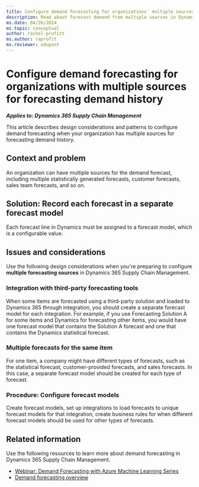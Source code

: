 ```yaml
---
title: Configure demand forecasting for organizations' multiple sources
description: Read about forecast demand from multiple sources in Dynamics 365 Supply Chain Management, including overviews on the context, problem, and integration with forecasting tools.
ms.date: 04/26/2024
ms.topic: conceptual
author: rachel-profitt
ms.author: raprofit
ms.reviewer: edupont
---
```


# Configure demand forecasting for organizations with multiple sources for forecasting demand history

***Applies to: Dynamics 365 Supply Chain Management***

This article describes design considerations and patterns to configure demand forecasting when your organization has multiple sources for forecasting demand history.

## Context and problem

An organization can have multiple sources for the demand forecast, including multiple statistically generated forecasts, customer forecasts, sales team forecasts, and so on.  

## Solution: Record each forecast in a separate forecast model

Each forecast line in Dynamics must be assigned to a forecast model, which is a configurable value.  

## Issues and considerations

Use the following design considerations when you're preparing to configure **multiple forecasting sources** in Dynamics 365 Supply Chain Management.

### Integration with third-party forecasting tools

When some items are forecasted using a third-party solution and loaded to Dynamics 365 through integration, you should create a separate forecast model for each integration. For example, if you use Forecasting Solution A for some items and Dynamics for forecasting other items, you would have one forecast model that contains the Solution A forecast and one that contains the Dynamics statistical forecast.

### Multiple forecasts for the same item

For one item, a company might have different types of forecasts, such as the statistical forecast, customer-provided forecasts, and sales forecasts. In this case, a separate forecast model should be created for each type of forecast.

### Procedure: Configure forecast models

Create forecast models, set up integrations to load forecasts to unique forecast models for that integration, create business rules for when different forecast models should be used for other types of forecasts.

## Related information

Use the following resources to learn more about demand forecasting in Dynamics 365 Supply Chain Management.

- [Webinar: Demand Forecasting with Azure Machine Learning Series](https://community.dynamics.com/blogs/post/?postid=be5e2cbb-373f-4167-9e57-8ccb97f97b84)  
- [Demand forecasting overview](/dynamics365/supply-chain/master-planning/introduction-demand-forecasting)  

<!--## Tags
*Stakeholders*: Cost accountant; Manufacturing SME  

*Products*: Dynamics 365 Supply Chain Management  

*Configuration stage*: Iterative  
